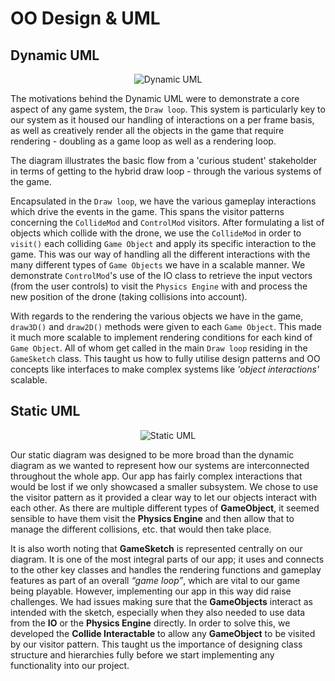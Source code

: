# OO Design & UML

## Dynamic UML
<style>
    .img-container {
    text-align: center;
}
</style>
<div class="img-container">
<img src="dynamic-uml.jpg" alt="Dynamic UML">
</div>

The motivations behind the Dynamic UML were to demonstrate a core aspect of any game system, the `Draw loop`. This system is particularly key to our system as it housed our handling of interactions on a per frame basis, as well as creatively render all the objects in the game that require rendering - doubling as a game loop as well as a rendering loop.

The diagram illustrates the basic flow from a 'curious student' stakeholder in terms of getting to the hybrid draw loop - through the various systems of the game.

Encapsulated in the `Draw loop`, we have the various gameplay interactions which drive the events in the game. This spans the visitor patterns concerning the `CollideMod` and `ControlMod` visitors. After formulating a list of objects which collide with the drone, we use the `CollideMod` in order to `visit()` each colliding `Game Object` and apply its specific interaction to the game. This was our way of handling all the different interactions with the many different types of `Game Objects` we have in a scalable manner. We demonstrate `ControlMod`'s use of the IO class to retrieve the input vectors (from the user controls) to visit the `Physics Engine` with and process the new position of the drone (taking collisions into account).

With regards to the rendering the various objects we have in the game, `draw3D()` and `draw2D()` methods were given to each `Game Object`. This made it much more scalable to implement rendering conditions for each kind of `Game Object`. All of  whom get called in the main `Draw loop` residing in the `GameSketch` class. This taught us how to fully utilise design patterns and OO concepts like interfaces to make complex systems like *'object interactions'* scalable.

## Static UML
</style>
<div class="img-container">
<img src="static-uml.jpg" alt="Static UML">
</div>

Our static diagram was designed to be more broad than the dynamic diagram as we wanted to represent how our systems are interconnected throughout the whole app. Our app has fairly complex interactions that would be lost if we only showcased a smaller subsystem. We chose to use the visitor pattern as it provided a clear way to let our objects interact with each other. As there are multiple different types of **GameObject**, it seemed sensible to have them visit the **Physics Engine** and then allow that to manage the different collisions, etc. that would then take place.

It is also worth noting that **GameSketch** is represented centrally on our diagram. It is one of the most integral parts of our app; it uses and connects to the other key classes and handles the rendering functions and gameplay features as part of an overall *“game loop”*, which are vital to our game being playable. However, implementing our app in this way did raise challenges. We had issues making sure that the **GameObjects** interact as intended with the sketch, especially when they also needed to use data from the **IO** or the **Physics Engine** directly.  In order to solve this, we developed the **Collide Interactable** to allow any **GameObject** to be visited by our visitor pattern. This taught us the importance of designing class structure and hierarchies fully before we start implementing any functionality into our project.